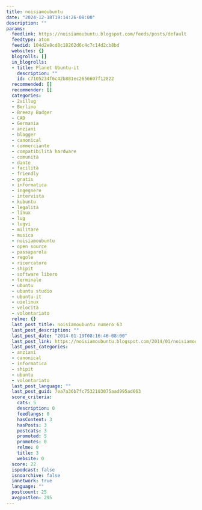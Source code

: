 ```yaml
---
title: noisiamoubuntu
date: "2024-12-18T19:14:26-08:00"
description: ""
params:
  feedlink: https://noisiamoubuntu.blogspot.com/feeds/posts/default
  feedtype: atom
  feedid: 104d2e8cd8c18262d6c4c7c14d2cb8bd
  websites: {}
  blogrolls: []
  in_blogrolls:
  - title: Planet Ubuntu-it
    description: ""
    id: c7105234f6c42b881ec2656607f12822
  recommended: []
  recommender: []
  categories:
  - 2villug
  - Berlino
  - Breezy Badger
  - CAD
  - Germania
  - anziani
  - blogger
  - canonical
  - commerciante
  - compatibilità hardware
  - comunità
  - dante
  - facilità
  - friendly
  - gratis
  - informatica
  - ingegnere
  - intervista
  - kubuntu
  - legalità
  - linux
  - lug
  - lugvi
  - militare
  - musica
  - noisiamoubuntu
  - open source
  - passaparola
  - regole
  - ricercatore
  - shipit
  - software libero
  - terminale
  - ubuntu
  - ubuntu studio
  - ubuntu-it
  - uielinux
  - velocità
  - volontariato
  relme: {}
  last_post_title: noisiamoubuntu numero 63
  last_post_description: ""
  last_post_date: "2014-01-19T08:16:46-08:00"
  last_post_link: https://noisiamoubuntu.blogspot.com/2014/01/noisiamoubuntu-numero-63.html
  last_post_categories:
  - anziani
  - canonical
  - informatica
  - shipit
  - ubuntu
  - volontariato
  last_post_language: ""
  last_post_guid: 7ea7a36b7fc7532103075aad995ad663
  score_criteria:
    cats: 5
    description: 0
    feedlangs: 0
    hasContent: 3
    hasPosts: 3
    postcats: 3
    promoted: 5
    promotes: 0
    relme: 0
    title: 3
    website: 0
  score: 22
  ispodcast: false
  isnoarchive: false
  innetwork: true
  language: ""
  postcount: 25
  avgpostlen: 295
---
```

